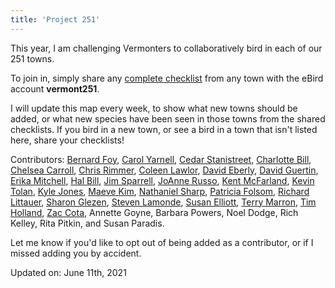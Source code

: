 ```yaml
---
title: 'Project 251'
---
```

This year, I am challenging Vermonters to collaboratively bird in each of our 251 towns.

To join in, simply share any [complete checklist](https://support.ebird.org/en/support/solutions/articles/48000967748) from any town with the eBird account **vermont251**.

I will update this map every week, to show what new towns should be added, or what new species have been seen in those towns from the shared checklists. If you bird in a new town, or see a bird in a town that isn't listed here, share your checklists!

Contributors:
[Bernard Foy](https://ebird.org/profile/NzU0MA/US-VT),
[Carol Yarnell](https://ebird.org/profile/MzAyNDYw/US-VT),
[Cedar Stanistreet](https://ebird.org/profile/NDM2MDU1/US-VT),
[Charlotte Bill](https://ebird.org/vt/profile/MTEwMDg2/US-VT),
[Chelsea Carroll](https://ebird.org/profile/NjQ1MjQy/US-VT),
[Chris Rimmer](https://ebird.org/profile/Mjc3NzU/US-VT-017),
[Coleen Lawlor](https://ebird.org/profile/NzU3NzM5/US-VT),
[David Eberly](https://ebird.org/profile/MTgzMDM/US-VT-021),
[David Guertin](https://ebird.org/vt/profile/MTYyNTk2Ng/US-VT),
[Erika Mitchell](https://ebird.org/profile/MjQ3Njg1/US-VT),
[Hal Bill](https://ebird.org/profile/MzA5MTY0/US-VT),
[Jim Sparrell](https://ebird.org/profile/MzUwMjAw/US-VT),
[JoAnne Russo](https://ebird.org/profile/OTE2NDg/US-VT),
[Kent McFarland](https://ebird.org/vt/profile/MjAwNjI/US-VT),
[Kevin Tolan](https://ebird.org/vt/profile/OTE4MTQ2/US-VT),
[Kyle Jones](https://ebird.org/profile/MTM5Nzgz/US-VT),
[Maeve Kim](https://ebird.org/profile/MjM4MzU/US-VT),
[Nathaniel Sharp](https://ebird.org/vt/profile/MTgxNDYz/US-VT),
[Patricia Folsom](https://ebird.org/profile/MzE0Njg/US-VT),
[Richard Littauer](https://ebird.org/vt/profile/Mjg0MTUx/US-VT),
[Sharon Glezen](https://ebird.org/profile/OTMyMTgz/US-VT),
[Steven Lamonde](https://ebird.org/profile/NTQwNTA1/US-VT),
[Susan Elliott](https://ebird.org/profile/MjQzNw/US-VT),
[Terry Marron](https://ebird.org/vt/profile/MjkwMzY3/US-VT),
[Tim Holland](https://ebird.org/profile/NTE5MTg4/US-VT),
[Zac Cota](https://ebird.org/profile/NDIwNDA1/US-VT),
Annette Goyne, Barbara Powers, Noel Dodge, Rich Kelley, Rita Pitkin, and Susan Paradis.

Let me know if you'd like to opt out of being added as a contributor, or if I missed adding you by accident.

Updated on:
June 11th, 2021
